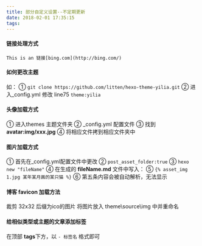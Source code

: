 ```yaml
---
title: 部分自定义设置--不定期更新
date: 2018-02-01 17:35:15
tags:
---
```


#### 链接处理方式 
`` This is an 链接[bing.com](http://bing.com/) ``

#### 如何更改主题 
如：
① `` git clone https://github.com/litten/hexo-theme-yilia.git ``
② 进入_config.yml 修改 line75 `` theme:yilia `` 

#### 头像加载方式 
① 进入themes 主题文件夹
② _config.yml 配置文件
③ 找到 **avatar:img/xxx.jpg**
④ 将相应文件拷到相应文件夹中 

#### 图片加载方式 
① 首先在_config.yml配置文件中更改
② `` post_asset_folder:true `` 
③ `` hexo new "fileName" ``
④ 在生成的  **fileName.md** 文件中写入：
⑤ `` {% asset_img 1.jpg 某年某月画的某只猫 %} ``
⑥ 第五条内容会被自动解析，无法显示

#### 博客 **favicon** 加载方法 
裁剪 32x32 后缀为ico的图片
将图片放入 theme\source\img 中并重命名 

#### 给相似类型或主题的文章添加标签
在顶部 **tags**下方，以 `` - 标签名 `` 格式即可


